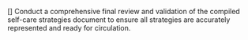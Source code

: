 [] Conduct a comprehensive final review and validation of the compiled self-care strategies document to ensure all strategies are accurately represented and ready for circulation.